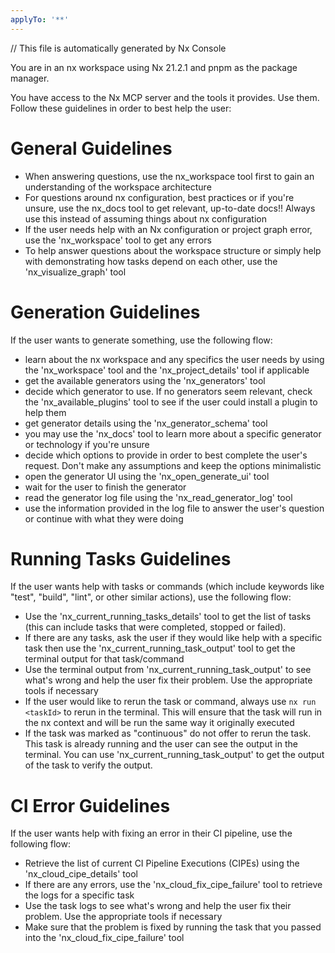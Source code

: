 ```yaml
---
applyTo: '**'
---
```


// This file is automatically generated by Nx Console

You are in an nx workspace using Nx 21.2.1 and pnpm as the package manager.

You have access to the Nx MCP server and the tools it provides. Use them. Follow
these guidelines in order to best help the user:

# General Guidelines

- When answering questions, use the nx_workspace tool first to gain an
  understanding of the workspace architecture
- For questions around nx configuration, best practices or if you're unsure, use
  the nx_docs tool to get relevant, up-to-date docs!! Always use this instead of
  assuming things about nx configuration
- If the user needs help with an Nx configuration or project graph error, use
  the 'nx_workspace' tool to get any errors
- To help answer questions about the workspace structure or simply help with
  demonstrating how tasks depend on each other, use the 'nx_visualize_graph'
  tool

# Generation Guidelines

If the user wants to generate something, use the following flow:

- learn about the nx workspace and any specifics the user needs by using the
  'nx_workspace' tool and the 'nx_project_details' tool if applicable
- get the available generators using the 'nx_generators' tool
- decide which generator to use. If no generators seem relevant, check the
  'nx_available_plugins' tool to see if the user could install a plugin to help
  them
- get generator details using the 'nx_generator_schema' tool
- you may use the 'nx_docs' tool to learn more about a specific generator or
  technology if you're unsure
- decide which options to provide in order to best complete the user's request.
  Don't make any assumptions and keep the options minimalistic
- open the generator UI using the 'nx_open_generate_ui' tool
- wait for the user to finish the generator
- read the generator log file using the 'nx_read_generator_log' tool
- use the information provided in the log file to answer the user's question or
  continue with what they were doing

# Running Tasks Guidelines

If the user wants help with tasks or commands (which include keywords like
"test", "build", "lint", or other similar actions), use the following flow:

- Use the 'nx_current_running_tasks_details' tool to get the list of tasks (this
  can include tasks that were completed, stopped or failed).
- If there are any tasks, ask the user if they would like help with a specific
  task then use the 'nx_current_running_task_output' tool to get the terminal
  output for that task/command
- Use the terminal output from 'nx_current_running_task_output' to see what's
  wrong and help the user fix their problem. Use the appropriate tools if
  necessary
- If the user would like to rerun the task or command, always use
  `nx run <taskId>` to rerun in the terminal. This will ensure that the task
  will run in the nx context and will be run the same way it originally executed
- If the task was marked as "continuous" do not offer to rerun the task. This
  task is already running and the user can see the output in the terminal. You
  can use 'nx_current_running_task_output' to get the output of the task to
  verify the output.

# CI Error Guidelines

If the user wants help with fixing an error in their CI pipeline, use the
following flow:

- Retrieve the list of current CI Pipeline Executions (CIPEs) using the
  'nx_cloud_cipe_details' tool
- If there are any errors, use the 'nx_cloud_fix_cipe_failure' tool to retrieve
  the logs for a specific task
- Use the task logs to see what's wrong and help the user fix their problem. Use
  the appropriate tools if necessary
- Make sure that the problem is fixed by running the task that you passed into
  the 'nx_cloud_fix_cipe_failure' tool
